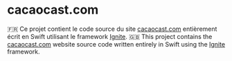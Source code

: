 # cacaocast.com

🇫🇷 Ce projet contient le code source du site [cacaocast.com](https://cacaocast.com) entièrement écrit en Swift utilisant le framework [Ignite](https://github.com/twostraws/IgniteStarter).
🇬🇧 This project contains the [cacaocast.com](https://cacaocast.com) website source code written entirely in Swift using the [Ignite](https://github.com/twostraws/IgniteStarter) framework.
